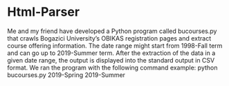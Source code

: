 # Html-Parser

Me and my friend have developed a Python program called bucourses.py that crawls Bogazici University’s OBIKAS registration pages and extract course offering information. The date range might start from 1998-Fall term and can go up to 2019-Summer term. After the extraction of the data in a given date range, the output is displayed into the standard output in CSV format.
We ran the program with the following command example: python bucourses.py 2019-Spring 2019-Summer
